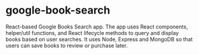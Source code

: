 # google-book-search
React-based Google Books Search app. The app uses React components, helper/util functions, and React lifecycle methods to query and display books based on user searches. It uses Node, Express and MongoDB so that users can save books to review or purchase later.
